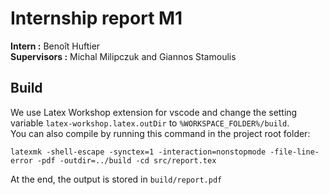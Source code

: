 # Internship report M1

**Intern :** Benoît Huftier  
**Supervisors :** Michal Milipczuk and Giannos Stamoulis

## Build

We use Latex Workshop extension for vscode and change the setting variable `latex-workshop.latex.outDir` to `%WORKSPACE_FOLDER%/build`.  
You can also compile by running this command in the project root folder:

```
latexmk -shell-escape -synctex=1 -interaction=nonstopmode -file-line-error -pdf -outdir=../build -cd src/report.tex
```

At the end, the output is stored in `build/report.pdf`